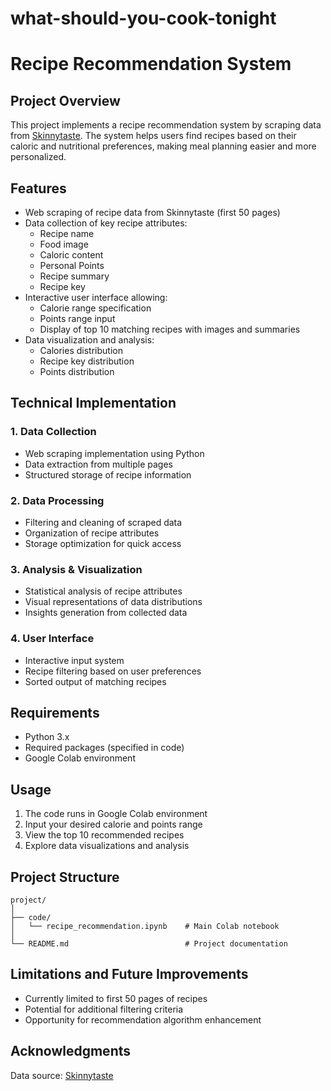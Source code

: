 # what-should-you-cook-tonight
# Recipe Recommendation System

## Project Overview
This project implements a recipe recommendation system by scraping data from [Skinnytaste](https://www.skinnytaste.com). The system helps users find recipes based on their caloric and nutritional preferences, making meal planning easier and more personalized.

## Features
- Web scraping of recipe data from Skinnytaste (first 50 pages)
- Data collection of key recipe attributes:
  - Recipe name
  - Food image
  - Caloric content
  - Personal Points
  - Recipe summary
  - Recipe key
- Interactive user interface allowing:
  - Calorie range specification
  - Points range input
  - Display of top 10 matching recipes with images and summaries
- Data visualization and analysis:
  - Calories distribution
  - Recipe key distribution
  - Points distribution

## Technical Implementation

### 1. Data Collection
- Web scraping implementation using Python
- Data extraction from multiple pages
- Structured storage of recipe information

### 2. Data Processing
- Filtering and cleaning of scraped data
- Organization of recipe attributes
- Storage optimization for quick access

### 3. Analysis & Visualization
- Statistical analysis of recipe attributes
- Visual representations of data distributions
- Insights generation from collected data

### 4. User Interface
- Interactive input system
- Recipe filtering based on user preferences
- Sorted output of matching recipes

## Requirements
- Python 3.x
- Required packages (specified in code)
- Google Colab environment

## Usage
1. The code runs in Google Colab environment
2. Input your desired calorie and points range
3. View the top 10 recommended recipes
4. Explore data visualizations and analysis

## Project Structure
```
project/
│
├── code/
│   └── recipe_recommendation.ipynb    # Main Colab notebook
│
└── README.md                          # Project documentation
```

## Limitations and Future Improvements
- Currently limited to first 50 pages of recipes
- Potential for additional filtering criteria
- Opportunity for recommendation algorithm enhancement

## Acknowledgments
Data source: [Skinnytaste](https://www.skinnytaste.com)
